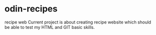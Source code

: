 # odin-recipes
recipe web
Current project is about creating recipe website which should be able to test my HTML and GIT basic skills.